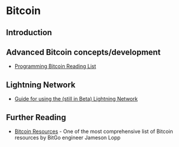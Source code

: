# Bitcoin

## Introduction

## Advanced Bitcoin concepts/development
- [Programming Bitcoin Reading List](https://github.com/jashmenn/bitcoin-reading-list)

## Lightning Network
- [Guide for using the (still in Beta) Lightning Network](https://www.coindesk.com/how-to-send-a-lightning-transaction-even-if-you-may-not-want-to/)

## Further Reading
- [Bitcoin Resources](https://lopp.net/bitcoin.html) - One of the most comprehensive list of Bitcoin resources by BitGo engineer Jameson Lopp
